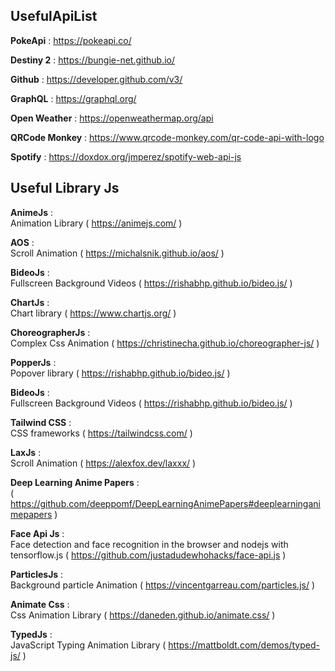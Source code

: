 ## UsefulApiList

**PokeApi** : https://pokeapi.co/

**Destiny 2** : https://bungie-net.github.io/

**Github** : https://developer.github.com/v3/

**GraphQL** : https://graphql.org/

**Open Weather** : https://openweathermap.org/api

**QRCode Monkey** : https://www.qrcode-monkey.com/qr-code-api-with-logo

**Spotify** : https://doxdox.org/jmperez/spotify-web-api-js


## Useful Library Js

**AnimeJs** : <br>
Animation Library ( https://animejs.com/ )

**AOS** : <br>
Scroll Animation ( https://michalsnik.github.io/aos/ )

**BideoJs** : <br>
Fullscreen Background Videos ( https://rishabhp.github.io/bideo.js/ )

**ChartJs** : <br>
Chart library ( https://www.chartjs.org/ )

**ChoreographerJs** : <br>
Complex Css Animation ( https://christinecha.github.io/choreographer-js/ )

**PopperJs** : <br>
Popover library ( https://rishabhp.github.io/bideo.js/ )

**BideoJs** : <br>
Fullscreen Background Videos ( https://rishabhp.github.io/bideo.js/ )

**Tailwind CSS** : <br>
CSS frameworks ( https://tailwindcss.com/ )

**LaxJs** : <br>
Scroll Animation ( https://alexfox.dev/laxxx/ )

**Deep Learning Anime Papers** : <br> 
( https://github.com/deeppomf/DeepLearningAnimePapers#deeplearninganimepapers )

**Face Api Js** : <br>
Face detection and face recognition in the browser and nodejs with tensorflow.js
( https://github.com/justadudewhohacks/face-api.js )

**ParticlesJs** : <br>
Background particle Animation ( https://vincentgarreau.com/particles.js/ )

**Animate Css** : <br>
Css Animation Library ( https://daneden.github.io/animate.css/ )

**TypedJs** : <br>
JavaScript Typing Animation Library ( https://mattboldt.com/demos/typed-js/ )